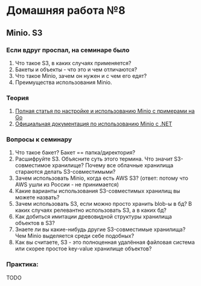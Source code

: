 # Домашняя работа №8

## Minio. S3

### Если вдруг проспал, на семинаре было
1. Что такое S3, в каких случаях применяется?
2. Бакеты и объекты - что это и чем отличаются?
3. Что такое Minio, зачем он нужен и с чем его едят?
4. Преимущества использования Minio.

### Теория
1. [Полная статья по настройке и использованию Minio с примерами на Go](https://habr.com/ru/companies/ozontech/articles/586024/)
2. [Официальная документация по использованию Minio с .NET](https://min.io/docs/minio/linux/developers/dotnet/minio-dotnet.html)

### Вопросы к семинару
1. Что такое бакет? Бакет == папка/директория?
2. Расшифруйте S3. Объясните суть этого термина. Что значит S3-совместимое хранилище? Почему все облачные хранилища стараются делать S3-совместимыми?
3. Зачем использовать Minio, когда есть AWS S3? (ответ: потому что AWS ушли из России - не принимается)
4. Какие варианты использования S3-совместимых хранилищ вы можете назвать?
5. Зачем использовать S3, если можно просто хранить blob-ы в бд? В каких случаях релевантно использовать S3, а в каких бд?
6. Как добиться имитации древовидной структуры хранилища объектов в S3?
7. Знаете ли вы какие-нибудь другие S3-совместимые хранилища? Чем Minio выделяется среди себе подобных?
8. Как вы считаете, S3 - это полноценная удалённая файловая система или скорее простое key-value хранилище объектов?

### Практика:
TODO